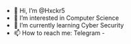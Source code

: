 - 👋 Hi, I’m @Hxckr5
- 👀 I’m interested in Computer Science
- 🌱 I’m currently learning Cyber Security
- 📫 How to reach me: Telegram - </Syrem>
